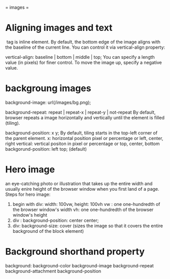 = images =

# Aligning images and text
<img> tag is inline element. By default, the bottom edge of the image aligns with the baseline of the current line. You can control it via vertical-align property:

vertical-align: baseline | bottom | middle | top;
You can specify a length value (in pixels) for finer control. To move the image up, specify a negative value.


# backgroung images
background-image: url(/images/bg.png);

background-repeat: repeat | repeat-x | repeat-y | not-repeat
By default, browser repeats a image horizontally and vertically until the element is filled (tiling).

background-position: x y;
By default, tiling starts in the top-left corner of the parent element.
x: horizontal position pixel or percentage or left, center, right
vertical: vertical positon in pixel or percentage or top, center, bottom
backgorund-position: left top; (default)

# Hero image
an eye-catching photo or illustration that takes up the entire width and usually enire height of the browser window when you first land of a page.
Steps for hero image:
1. begin with div: width: 100vw, height: 100vh
    vw : one one-hundredth of the browser window's width
    vh: one one-hundredth of the browser window's height
2. div : background-position: center center;
3. div: background-size: cover (sizes the image so that it covers the entire background of the block element)

# Background shorthand property
background: background-color background-image background-repeat background-attachment background-position

